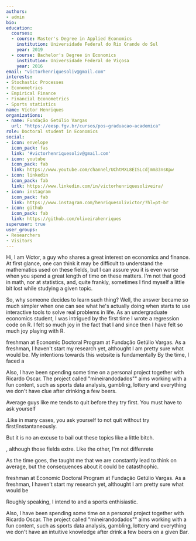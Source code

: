 ```yaml
---
authors:
- admin
bio:
education:
  courses:
  - course: Master's Degree in Applied Economics
    institution: Universidade Federal do Rio Grande do Sul
    year: 2019
  - course: Bachelor's Degree in Economics
    institution: Universidade Federal de Viçosa
    year: 2016
email: "victorhenriquesoliv@gmail.com"
interests:
- Stochastic Processes
- Econometrics
- Empirical Finance
- Financial Econometrics
- Sports statistics
name: Víctor Henriques
organizations:
- name: Fundação Getúlio Vargas
  url: "https://eesp.fgv.br/cursos/pos-graduacao-academica"
role: Doctoral student in Economics
social:
- icon: envelope
  icon_pack: fas
  link: '#victorhenriquesoliv@gmail.com'
- icon: youtube
  icon_pack: fab
  link: https://www.youtube.com/channel/UChtMXL8EISLcdjmm33nsKpw
- icon: linkedin
  icon_pack: fab
  link: https://www.linkedin.com/in/victorhenriquesoliveira/
- icon: instagram
  icon_pack: fab
  link: https://www.instagram.com/henriquesolivictor/?hl=pt-br
- icon: github
  icon_pack: fab
  link: https://github.com/oliveirahenriques
superuser: true
user_groups:
- Researchers
- Visitors
---
```


Hi, I am Víctor, a guy who shares a great interest on economics and finance. At first glance, one can think it may be difficult to understand the mathematics used on these fields, but I can assure you it is even worse when you spend a great length of time on these matters. I'm not that good in math, nor at statistics, and, quite frankly, sometimes I find myself a little bit lost while studying a given topic. 

So, why someone decides to learn such thing? Well, the answer became so much simpler when one can see what he's actually doing when starts to use interactive tools to solve real problems in life. As an undergraduate economics student, I was intrigued by the first time I wrote a regression code on R. I felt so much joy in the fact that I and since then I have felt so much joy playing with R.

freshman at Economic Doctoral Program at Fundação Getúlio Vargas. As a freshman, I haven't start my research yet, althought I am pretty sure what would be. My intentions towards this website is fundamentally 
By the time, I faced a 

Also, I have been spending some time on a personal project together with Ricardo Oscar. The project called "mineirandodados"" aims working with a fun content, such as sports data analysis, gambling, lottery and everything we don't have clue after drinking a few beers.   









Average guys like me tends to quit before they try first.
You must have to ask yourself

.Like in many cases, you ask yourself to not quit without try first/instantaneously.

But it is no an excuse to bail out these topics like a little bitch.


, although those fields extre. Like the other, I'm not diffenrete

As the time goes, the taught me that we are constantly lead to think on average, but the consequences about it could be catasthophic. 

freshman at Economic Doctoral Program at Fundação Getúlio Vargas. As a freshman, I haven't start my research yet, althought I am pretty sure what would be

Roughly speaking, I intend to and a sports enthisiastic.  

Also, I have been spending some time on a personal project together with Ricardo Oscar. The project called "mineirandodados"" aims working with a fun content, such as sports data analysis, gambling, lottery and everything we don't have an intuitive knowledge after drink a few beers on a given Bar.   
